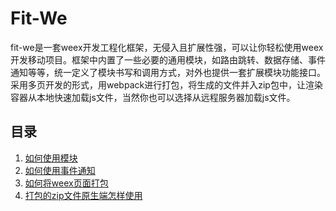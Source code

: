 # Fit-We

fit-we是一套weex开发工程化框架，无侵入且扩展性强，可以让你轻松使用weex开发移动项目。框架中内置了一些必要的通用模块，如路由跳转、数据存储、事件通知等等，统一定义了模块书写和调用方式，对外也提供一套扩展模块功能接口。采用多页开发的形式，用webpack进行打包，将生成的文件并入zip包中，让渲染容器从本地快速加载js文件，当然你也可以选择从远程服务器加载js文件。

## 目录

1. [如何使用模块](./document/chapter_1.md)
2. [如何使用事件通知](./document/chapter_2.md)
3. [如何将weex页面打包](./document/chapter_3.md)
3. [打包的zip文件原生端怎样使用](./document/chapter_4.md)




